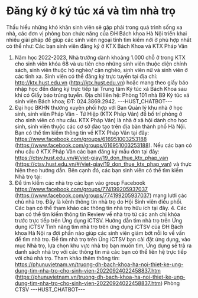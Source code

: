 # Đăng ký ở ký túc xá và tìm nhà trọ

Thấu hiểu những khó khăn sinh viên sẽ gặp phải trong quá trình sống xa nhà, các đơn vị phòng ban chức năng của ĐH Bách khoa Hà Nội triển khai nhiều giải pháp để giúp các sinh viên ngoại tỉnh tìm kiếm nới ở phù hợp nhất có thể như:
Các bạn sinh viên đăng ký ở KTX Bách Khoa và KTX Pháp Vân
1. Năm học 2022-2023, Nhà trường dành khoảng 1.000 chỗ ở trong KTX cho sinh viên khóa 68 và ưu tiên cho những sinh viên thuộc diện chính sách, sinh viên thuộc hộ nghèo/ cận nghèo, sinh viên nữ và sinh viên ở các tỉnh xa. Sinh viên có thể đăng ký trực tuyến tại địa chỉ: http://ktx.hust.edu.vn (http://ktx.hust.edu.vn) hoặc mang theo giấy báo nhập học đến đăng ký trực tiếp tại Trung tâm Ký túc xá Bách Khoa sau khi có Giấy báo trúng tuyển. Địa chỉ liên hệ: Phòng 101 nhà B9 Ký túc xá sinh viên Bách khoa; ĐT: 024.3869.2942. 
 ---HUST_CHATBOT---
2. Đại học BKHN thường xuyên phối hợp với Ban Quản lý khu nhà ở học sinh, sinh viên Pháp Vân - Tứ Hiệp (KTX Pháp Vân) để bố trí phòng ở cho sinh viên có nhu cầu. KTX Pháp Vân) là nhà ở xã hội dành cho học sinh, sinh viên thuộc các cơ sở đào tạo trên địa bàn thành phố Hà Nội. Bạn có thể tìm kiếm thông tin về KTX Pháp Vân tại đây: https://www.facebook.com/groups/616951003253188 (https://www.facebook.com/groups/616951003253188). Nếu các bạn có nhu cầu ở KTX Pháp Vân các bạn đăng ký mẫu đơn tại đây: https://ctsv.hust.edu.vn/#/viet-giay/19_don_thue_ktx_phap_van (https://ctsv.hust.edu.vn/#/viet-giay/19_don_thue_ktx_phap_van) và thực hiện theo hướng dẫn. Bên cạnh đó, các bạn sinh viên có thể tìm kiếm Nhà trọ tại:
3. Để tìm kiếm các nhà trọ các bạn vào group Facebook https://www.facebook.com/groups/774199205937037 (https://www.facebook.com/groups/774199205937037) mạng lưới các chủ nhà trọ. Đây là kênh thông tin nhà trọ do Hội Sinh viên điều phối. Các bạn có thể tham khảo các thông tin nhà trọ hữu ích tại đây. 4. Các bạn có thể tìm kiếm thông tin Review về nhà trọ từ các anh chị khóa trước trực tiếp trên Ứng dụng iCTSV. Hướng dẫn tìm nhà trọ trên Ứng dụng iCTSV
Tính năng tìm nhà trọ trên ứng dụng iCTSV của ĐH Bách khoa Hà Nội ra đời phần nào giúp các sinh viên giảm bớt nỗi lo về vấn đề tìm nhà trọ. Để tìm nhà trọ trên Ứng iCTSV bạn cài đặt ứng dụng, vào mục Nhà trọ, lựa chọn khu vực nhà trọ bạn muốn tìm, Ứng dụng sẽ trả ra danh sách nhà trọ với các thông tin mà các bạn có thể liên hệ trực tiếp với chủ nhà trọ. Tham khảo thêm thông tin: https://phunuvietnam.vn/truong-dh-bach-khoa-ha-noi-thiet-ke-ung-dung-tim-nha-tro-cho-sinh-vien-20220924022458837.htm (https://phunuvietnam.vn/truong-dh-bach-khoa-ha-noi-thiet-ke-ung-dung-tim-nha-tro-cho-sinh-vien-20220924022458837.htm) 
Phòng CTSV 
 ---HUST_CHATBOT---
